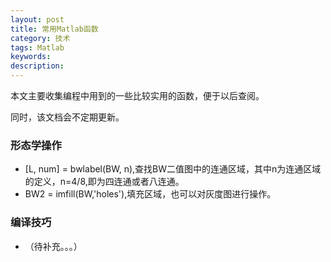 ```yaml
---
layout: post
title: 常用Matlab函数
category: 技术
tags: Matlab
keywords: 
description: 
---
```


本文主要收集编程中用到的一些比较实用的函数，便于以后查阅。
		
同时，该文档会不定期更新。
		

### 形态学操作

- [L, num] = bwlabel(BW, n),查找BW二值图中的连通区域，其中n为连通区域的定义，n=4/8,即为四连通或者八连通。
- BW2 = imfill(BW,'holes'),填充区域，也可以对灰度图进行操作。

### 编译技巧
- （待补充。。。）
